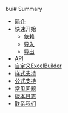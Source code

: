 bui# Summary

* [简介](README.md)
* 快速开始
    * [依赖](depen.md)
    * [导入](import.md)
    * [导出](export.md)
* [API](api.md)
* [自定义ExcelBuilder](extend.md)
* [样式支持](style-support.md)
* [公式支持](formula-support.md)
* [常见问题](faq.md)
* [版本日志](version-log.md)
* [联系我们](contact-us.md)


